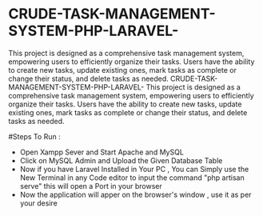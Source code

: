# CRUDE-TASK-MANAGEMENT-SYSTEM-PHP-LARAVEL-
This project is designed as a comprehensive task management system, empowering users to efficiently organize their tasks. Users have the ability to create new tasks, update existing ones, mark tasks as complete or change their status, and delete tasks as needed.
CRUDE-TASK-MANAGEMENT-SYSTEM-PHP-LARAVEL-
This project is designed as a comprehensive task management system, empowering users to efficiently organize their tasks. Users have the ability to create new tasks, update existing ones, mark tasks as complete or change their status, and delete tasks as needed.

#Steps To Run :

- Open Xampp Sever and Start Apache and MySQL
- Click on MySQL Admin and Upload the Given Database Table
- Now if you have Laravel Installed in Your PC , You can Simply use the New Terminal in any Code editor to input the command "php artisan serve" this will open a Port in your browser
- Now the application will apper on the browser's window , use it as per your desire
